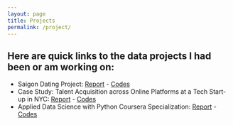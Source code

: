 ```yaml
---
layout: page
title: Projects
permalink: /project/
---
```


## Here are quick links to the data projects I had been or am working on:
- Saigon Dating Project: [Report](https://ngmaihuong.github.io/saigondatingproject/) - [Codes](https://github.com/ngmaihuong/saigondatingproject-su20)
- Case Study: Talent Acquisition across Online Platforms at a Tech Start-up in NYC: [Report](https://drive.google.com/file/d/1BI6OODUfldydWnKCGVrgxqxB4z1XAPbs/view?usp=sharing) - [Codes](https://github.com/ngmaihuong/talent-acquisition-sp20)
- Applied Data Science with Python Coursera Specialization: [Report](x) - [Codes](https://github.com/ngmaihuong/applied-ds-su20)
